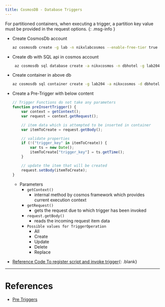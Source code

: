 ```yaml
---
title: CosmosDB - Database Triggers
---
```


For partitioned containers, when executing a trigger, a partition key value must be provided in the 
request options. 
{: .msg-info }

- Create CosmosDb account
  ```bash
  az cosmosdb create -g lab -n nikxlabcosmos --enable-free-tier true
  ```
- Create db with SQL api in cosmos account
  ```bash
   az cosmosdb sql database create -a nikxcosmos -n dbhotel -g lab204
  ```
- Create container in above db
  ```bash
  az cosmosdb sql container create -g lab204 -a nikxcosmos -d dbhotel -n hotels -p /country
  ```
- Create a Pre-Trigger with below content
  ```javascript
  // Trigger Functions do not take any parameters
  function preInsertTrigger() {
      var context = getContext();
      var request = context.getRequest();

      // item data which is attempted to be inserted in container
      var itemToCreate = request.getBody();

      // validate properties
      if (!("trigger_key" in itemToCreate)) {
          var ts = new Date();
          itemToCreate["trigger_key"] = ts.getTime();
      }

      // update the item that will be created
      request.setBody(itemToCreate);
  }
  ```
  - Parameters
    - `getContext()`
      - internal method by cosmos framework which provides current execution context
    - `getRequest()`
      - gets the request due to which trigger has been invoked
    - `request.getBody()`
      - reads the incoming request item data
    - `Possible values for TriggerOperation`
      - All
      - Create
      - Update
      - Delete
      - Replace

- [Reference Code To register script and invoke trigger](https://github.com/devignitelab/azure-hack/blob/main/dotnet/Labs.CosmosDb/Activities/PreTriggerDemo.cs){: .blank}
  

---

# References
- [Pre Triggers](https://learn.microsoft.com/en-us/azure/cosmos-db/nosql/how-to-write-stored-procedures-triggers-udfs?tabs=javascript#pre-triggers)